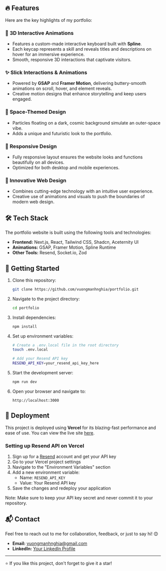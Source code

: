 ## 🔥 Features

Here are the key highlights of my portfolio:

### 🎹 **3D Interactive Animations**

-   Features a custom-made interactive keyboard built with **Spline**.
-   Each keycap represents a skill and reveals titles and descriptions on hover for an immersive experience.
-   Smooth, responsive 3D interactions that captivate visitors.

### ✨ **Slick Interactions & Animations**

-   Powered by **GSAP** and **Framer Motion**, delivering buttery-smooth animations on scroll, hover, and element reveals.
-   Creative motion designs that enhance storytelling and keep users engaged.

### 🌌 **Space-Themed Design**

-   Particles floating on a dark, cosmic background simulate an outer-space vibe.
-   Adds a unique and futuristic look to the portfolio.

### 📱 **Responsive Design**

-   Fully responsive layout ensures the website looks and functions beautifully on all devices.
-   Optimized for both desktop and mobile experiences.

### 🧠 **Innovative Web Design**

-   Combines cutting-edge technology with an intuitive user experience.
-   Creative use of animations and visuals to push the boundaries of modern web design.

## 🛠️ Tech Stack

The portfolio website is built using the following tools and technologies:

-   **Frontend:** Next.js, React, Tailwind CSS, Shadcn, Aceternity UI
-   **Animations:** GSAP, Framer Motion, Spline Runtime
-   **Other Tools:** Resend, Socket.io, Zod

## 🌟 Getting Started

1. Clone this repository:

    ```bash
    git clone https://github.com/vuongmanhnghia/portfolio.git
    ```

2. Navigate to the project directory:

    ```bash
    cd portfolio
    ```

3. Install dependencies:

    ```bash
    npm install
    ```

4. Set up environment variables:

    ```bash
    # Create a .env.local file in the root directory
    touch .env.local

    # Add your Resend API key
    RESEND_API_KEY=your_resend_api_key_here
    ```

5. Start the development server:

    ```bash
    npm run dev
    ```

6. Open your browser and navigate to:
    ```
    http://localhost:3000
    ```

## 🚀 Deployment

This project is deployed using **Vercel** for its blazing-fast performance and ease of use. You can view the live site [here](https://www.nagih.io.vn/).

### Setting up Resend API on Vercel

1. Sign up for a [Resend](https://resend.com) account and get your API key
2. Go to your Vercel project settings
3. Navigate to the "Environment Variables" section
4. Add a new environment variable:
    - Name: `RESEND_API_KEY`
    - Value: Your Resend API key
5. Save the changes and redeploy your application

Note: Make sure to keep your API key secret and never commit it to your repository.

## 📬 Contact

Feel free to reach out to me for collaboration, feedback, or just to say hi! 😊

-   **Email:** vuongmanhnghia@gmail.com
-   **LinkedIn:** [Your LinkedIn Profile](https://www.linkedin.com/in/vuongmanhnghia/)

---

⭐ If you like this project, don't forget to give it a star!
